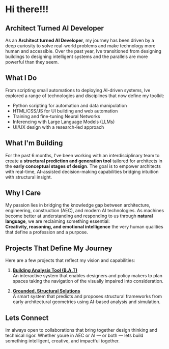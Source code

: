 

# Hi there!!!
## Architect Turned AI Developer

As an **Architect turned AI Developer**, my journey has been driven by a deep curiosity to solve real-world problems and make technology more human and accessible. Over the past year, Ive transitioned from designing buildings to designing intelligent systems and the parallels are more powerful than they seem.

## What I Do

From scripting small automations to deploying AI-driven systems, Ive explored a range of technologies and disciplines that now define my toolkit:

- Python scripting for automation and data manipulation  
- HTML/CSS/JS for UI building and web automation  
- Training and fine-tuning Neural Networks  
- Inferencing with Large Language Models (LLMs)  
- UI/UX design with a research-led approach  

## What I'm Building

For the past 6 months, I've been working with an interdisciplinary team to create a **structural prediction and generation tool** tailored for architects in the **early conceptual stages of design**. The goal is to empower architects with real-time, AI-assisted decision-making capabilities bridging intuition with structural insight.

## Why I Care

My passion lies in bridging the knowledge gap between architecture, engineering, construction (AEC), and modern AI technologies. As machines become better at understanding and responding to us through **natural language**, we are reclaiming something essential:  
**Creativity, reasoning, and emotional intelligence** the very human qualities that define a profession and a purpose.

## Projects That Define My Journey

Here are a few projects that reflect my vision and capabilities:

1. [**Building Analysis Tool (B.A.T)**](https://github.com/sahilyousafp/Building_Analysis_Tool.git)  
   An interactive system that enables designers and policy makers to plan spaces taking the navigation of the visually impaired into consideration.

2. [**Grounded. Structural Solutions**](https://github.com/sahilyousafp/Grounded.-Structural-Solutions.git)  
   A smart system that predicts and proposes structural frameworks from early architectural geometries using AI-based analysis and simulation.

## Lets Connect

Im always open to collaborations that bring together design thinking and technical rigor. Whether youre in AEC or AI — or both — lets build something intelligent, creative, and impactful together.
